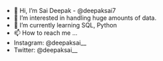 - 👋 Hi, I’m Sai Deepak - @deepaksai7
- 👀 I’m interested in handling huge amounts of data.
- 🌱 I’m currently learning SQL, Python
- 📫 How to reach me ...
- Instagram: @deepaksai__
- Twitter: @deepaksai__

<!---
deepaksai7/deepaksai7 is a ✨ special ✨ repository because its `README.md` (this file) appears on your GitHub profile.
You can click the Preview link to take a look at your changes.
--->
